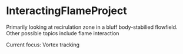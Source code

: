 # InteractingFlameProject

Primarily looking at recirulation zone in a bluff body-stabilied flowfield. Other possible topics include flame interaction

Current focus: Vortex tracking